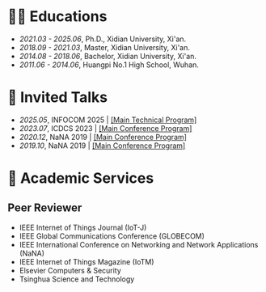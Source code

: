 
# 🧑‍🎓 Educations
- *2021.03 - 2025.06*, Ph.D., Xidian University, Xi'an.
- *2018.09 - 2021.03*, Master, Xidian University, Xi'an.
- *2014.08 - 2018.06*, Bachelor, Xidian University, Xi'an.
- *2011.06 - 2014.06*, Huangpi No.1 High School, Wuhan.

# 💬 Invited Talks
- *2025.05*, INFOCOM 2025 \| [\[Main Technical Program\]](https://infocom2025.ieee-infocom.org/program/main-technical-program)
- *2023.07*, ICDCS 2023 \| [\[Main Conference Program\]](https://icdcs2023.icdcs.org/programs/)
- *2020.12*, NaNA 2019 \| [\[Main Conference Program\]](http://www.nana-conference.org/program2020.html)
- *2019.10*, NaNA 2019 \| [\[Main Conference Program\]](http://www.nana-conference.org/program2019.html)

# 🔬 Academic Services
## Peer Reviewer
- IEEE Internet of Things Journal (IoT-J)
- IEEE Global Communications Conference (GLOBECOM)
- IEEE International Conference on Networking and Network Applications (NaNA)
- IEEE Internet of Things Magazine (IoTM)
- Elsevier Computers \& Security
- Tsinghua Science and Technology
